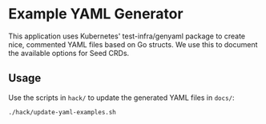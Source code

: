 # Example YAML Generator

This application uses Kubernetes' test-infra/genyaml package to create
nice, commented YAML files based on Go structs. We use this to document
the available options for Seed CRDs.

## Usage

Use the scripts in `hack/` to update the generated YAML files in `docs/`:

    ./hack/update-yaml-examples.sh
